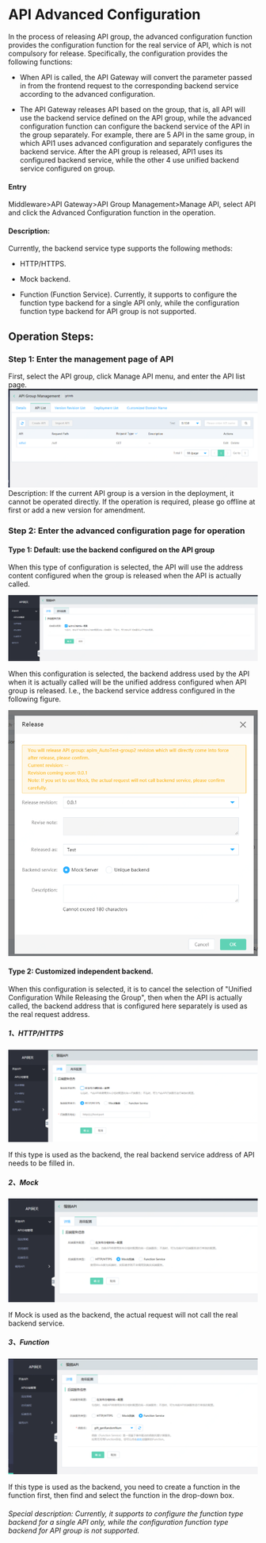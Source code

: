 # API Advanced Configuration

In the process of releasing API group, the advanced configuration function provides the configuration function for the real service of API, which is not compulsory for release. Specifically, the configuration provides the following functions:


- When API is called, the API Gateway will convert the parameter passed in from the frontend request to the corresponding backend service according to the advanced configuration.


- The API Gateway releases API based on the group, that is, all API will use the backend service defined on the API group, while the advanced configuration function can configure the backend service of the API in the group separately. For example, there are 5 API in the same group, in which API1 uses advanced configuration and separately configures the backend service. After the API group is released, API1 uses its configured backend service, while the other 4 use unified backend service configured on group.




#### Entry
Middleware>API Gateway>API Group Management>Manage API, select API and click the Advanced Configuration function in the operation.

####   Description:


Currently, the backend service type supports the following methods:


- HTTP/HTTPS.


- Mock backend.


- Function (Function Service). Currently, it supports to configure the function type backend for a single API only, while the configuration function type backend for API group is not supported.



##  Operation Steps:
###  Step 1: Enter the management page of API
First, select the API group, click Manage API menu, and enter the API list page.
 ![API列表](../../../../../image/Internet-Middleware/API-Gateway/apigroup-apilist.png)
Description:
If the current API group is a version in the deployment, it cannot be operated directly. If the operation is required, please go offline at first or add a new version for amendment.

###  Step 2: Enter the advanced configuration page for operation
####  Type 1: Default: use the backend configured on the API group
When this type of configuration is selected, the API will use the address content configured when the group is released when the API is actually called.

 ![API列表](../../../../../image/Internet-Middleware/API-Gateway/apigroup-apilist-gjpz-mr.png)
 
 
When this configuration is selected, the backend address used by the API when it is actually called will be the unified address configured when API group is released. I.e., the backend service address configured in the following figure.

![发布](../../../../../image/Internet-Middleware/API-Gateway/apigroup-fb.png)



####   Type 2: Customized independent backend.
When this configuration is selected, it is to cancel the selection of "Unified Configuration While Releasing the Group", then when the API is actually called, the backend address that is configured here separately is used as the real request address.

##### 1、HTTP/HTTPS

 ![API列表](../../../../../image/Internet-Middleware/API-Gateway/apigroup-apilist-gjpz-http.png)
 
 If this type is used as the backend, the real backend service address of API needs to be filled in.
 

##### 2、Mock

 ![API列表](../../../../../image/Internet-Middleware/API-Gateway/apigroup-apilist-gjpz-mock.png)
 
If Mock is used as the backend, the actual request will not call the real backend service.

##### 3、Function

 ![API列表](../../../../../image/Internet-Middleware/API-Gateway/apigroup-apilist-gjpz-fun.png)
 
If this type is used as the backend, you need to create a function in the function first, then find and select the function in the drop-down box.
######  Special description: Currently, it supports to configure the function type backend for a single API only, while the configuration function type backend for API group is not supported.
